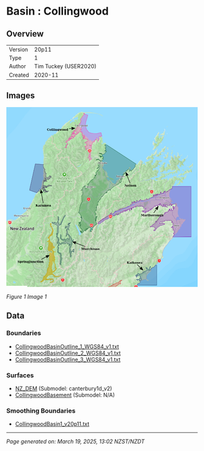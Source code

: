 # Basin : Collingwood

## Overview
|         |                     |
|---------|---------------------|
| Version | 20p11           |
| Type    | 1        |
| Author  | Tim Tuckey (USER2020)            |
| Created | 2020-11           |


## Images
![](../images/basins/SI_north.png)

*Figure 1 Image 1*


## Data
### Boundaries
- [CollingwoodBasinOutline_1_WGS84_v1.txt](https://github.com/ucgmsim/Velocity-Model/tree/main/Data/USER20_BASINS/CollingwoodBasinOutline_1_WGS84_v1.txt)
- [CollingwoodBasinOutline_2_WGS84_v1.txt](https://github.com/ucgmsim/Velocity-Model/tree/main/Data/USER20_BASINS/CollingwoodBasinOutline_2_WGS84_v1.txt)
- [CollingwoodBasinOutline_3_WGS84_v1.txt](https://github.com/ucgmsim/Velocity-Model/tree/main/Data/USER20_BASINS/CollingwoodBasinOutline_3_WGS84_v1.txt)

### Surfaces
- [NZ_DEM](https://github.com/ucgmsim/Velocity-Model/tree/main/Data/DEM/NZ_DEM_HD.in) (Submodel: canterbury1d_v2)
- [CollingwoodBasement](https://github.com/ucgmsim/Velocity-Model/tree/main/Data/USER20_BASINS/CollTakBasin_WGS84_500m_v11v11v2020.in) (Submodel: N/A)

### Smoothing Boundaries
- [CollingwoodBasin1_v20p11.txt](https://github.com/ucgmsim/Velocity-Model/tree/main/Data/Boundaries/Smoothing/CollingwoodBasin1_v20p11.txt)

---
*Page generated on: March 19, 2025, 13:02 NZST/NZDT*
